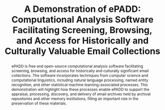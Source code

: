---
abstract: ePADD is free and open-source computational analysis software facilitating
  screening, browsing, and access for historically and culturally significant email
  collections. The software incorporates techniques from computer science and computational
  linguistics, including natural language processing, named entity recognition, and
  other statistical machine learning-associated processes. This demonstration will
  highlight how these processes enable ePADD to support the appraisal, processing,
  discovery, and delivery of email archives held by archival repositories and other
  memory institutions, filling an important role in the preservation of these materials.
creators:
- Schneider, Josh
date: null
document_url: https://services.phaidra.univie.ac.at/api/object/o:931135/download
grand_parent: iPRES
institutions: []
keywords:
- kyoto
- poster
landing_page_url: https://phaidra.univie.ac.at/o:931135
language: eng
layout: publication
license: CC BY-SA 4.0 International
notes_url: null
parent: iPRES 2017
publication_type: paper
size: 355504
slides_url: null
source_name: iPRES
title: 'A Demonstration of ePADD: Computational Analysis Software Facilitating Screening,
  Browsing, and Access for Historically and Culturally Valuable Email Collections'
year: 2017
---